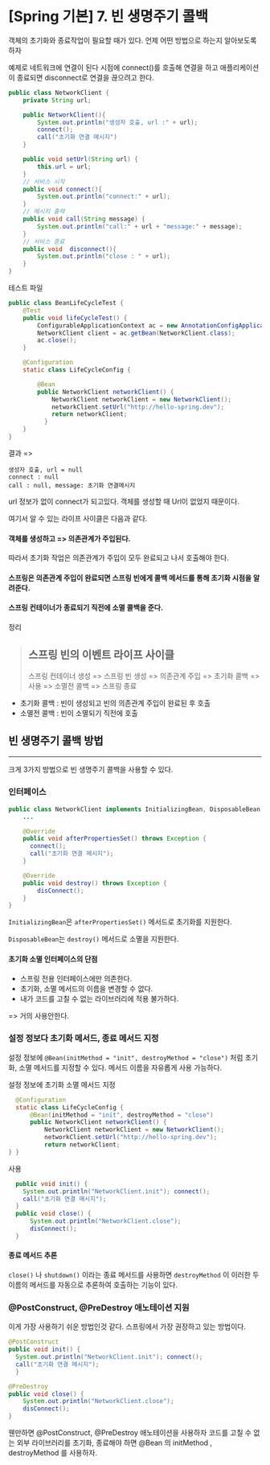 # [Spring 기본] 7. 빈 생명주기 콜백

객체의 초기화와 종료작업이 필요할 때가 있다. 언제 어떤 방법으로 하는지 알아보도록 하자

예제로 네트워크에 연결이 된다 시점에 connect()를 호출해 연결을 하고
애플리케이션이 종료되면 disconnect로 연결을 끊으려고 한다.

```java
public class NetworkClient {
    private String url;

    public NetworkClient(){
        System.out.println("생성자 호출, url :" + url);
        connect();
        call("초기화 연결 메시지")
    }

    public void setUrl(String url) {
        this.url = url;
    }
    // 서비스 시작
    public void connect(){
        System.out.println("connect:" + url);
    }
    // 메시지 출력
    public void call(String message) {
        System.out.println("call:" + url + "message:" + message);
    }
    // 서비스 종료
    public void  disconnect(){
        System.out.println("close : " + url);
    }
}

```

테스트 파일

```java
public class BeanLifeCycleTest {
    @Test
    public void lifeCycleTest() {
        ConfigurableApplicationContext ac = new AnnotationConfigApplicationContext(LifeCycleConfig.class);
        NetworkClient client = ac.getBean(NetworkClient.class);
        ac.close();
    }

    @Configuration
    static class LifeCycleConfig {

        @Bean
        public NetworkClient networkClient() {
            NetworkClient networkClient = new NetworkClient();
            networkClient.setUrl("http://hello-spring.dev");
            return networkClient;
          }
    }
}

```

결과 =>

```
생성자 호출, url = null
connect : null
call : null, message: 초기화 연결메시지
```

url 정보가 없이 connect가 되고있다. 객체를 생성할 때 Url이 없었지 때문이다.

여기서 알 수 있는 라이프 사이클은 다음과 같다.

#### 객체를 생성하고 => 의존관계가 주입된다.

따라서 초기화 작업은 의존관계가 주입이 모두 완료되고 나서 호출해야 한다.

#### 스프링은 의존관계 주입이 완료되면 스프링 빈에게 콜백 메서드를 통해 초기화 시점을 알려준다.

#### 스프링 컨테이너가 종료되기 직전에 소멸 콜백을 준다.

정리

> ## 스프링 빈의 이벤트 라이프 사이클
>
> 스프링 컨테이너 생성 => 스프링 빈 생성 => 의존관계 주입 => 초기화 콜백 => 사용 => 소멸전 콜백 => 스프링 종료

- 초기화 콜백 : 빈이 생성되고 빈의 의존관계 주입이 완료된 후 호출
- 소멸전 콜백 : 빈이 소멸되기 직전에 호출

## 빈 생명주기 콜백 방법

---

크게 3가지 방법으로 빈 생명주기 콜백을 사용할 수 있다.

### 인터페이스

```java
public class NetworkClient implements InitializingBean, DisposableBean {
    ...

    @Override
    public void afterPropertiesSet() throws Exception {
      connect();
      call("초기화 연결 메시지");
    }

    @Override
    public void destroy() throws Exception {
        disConnect();
    }
}
```
`InitializingBean`은 `afterPropertiesSet()` 메서드로 초기화를 지원한다.

`DisposableBean`는 `destroy()` 메서드로 소멸을 지원한다.

#### 초기화 소멸 인터페이스의 단점
- 스프링 전용 인터페이스에만 의존한다.
- 초기화, 소멸 메서드의 이름을 변경할 수 없다.
- 내가 코드를 고칠 수 없는 라이브러리에 적용 불가하다.

=> 거의 사용안한다. 

### 설정 정보다 초기화 메서드, 종료 메서드 지정
설정 정보에 `@Bean(initMethod = "init", destroyMethod = "close")` 처럼 초기화, 소멸 메서드를
지정할 수 있다. 메서드 이름을 자유롭게 사용 가능하다. 


설정 정보에 초기화 소멸 메서드 지정
```java
  @Configuration
  static class LifeCycleConfig {
      @Bean(initMethod = "init", destroyMethod = "close")
      public NetworkClient networkClient() {
          NetworkClient networkClient = new NetworkClient();
          networkClient.setUrl("http://hello-spring.dev");
          return networkClient;
} }
```
사용
```java
  public void init() { 
    System.out.println("NetworkClient.init"); connect();
    call("초기화 연결 메시지");
  }
  public void close() {
      System.out.println("NetworkClient.close");
      disConnect();
  }

```

#### 종료 메서드 추론
`close()` 나 `shutdown()` 이라는 종료 메서드를 사용하면 `destroyMethod` 이  이러한 두 이름의 메서드를 자동으로 추론하여 호출하는 기능이 있다. 


### @PostConstruct, @PreDestroy 애노테이션 지원

이게 가장 사용하기 쉬운 방법인것 같다. 스프링에서 가장 권장하고 있는 방법이다. 
```java
@PostConstruct
public void init() {
  System.out.println("NetworkClient.init"); connect();
  call("초기화 연결 메시지");
  }

@PreDestroy
public void close() {
    System.out.println("NetworkClient.close");
    disConnect();
}
```

> 
웬만하면 @PostConstruct, @PreDestroy 애노테이션을 사용하자
코드를 고칠 수 없는 외부 라이브러리를 초기화, 종료해야 하면 @Bean 의 initMethod , destroyMethod 를 사용하자.